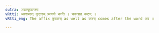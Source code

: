 ```yaml
---
sutra: अवात्कुटारच्च
vRtti: अवशब्दात् कुटारच् प्रत्ययो भवति । चकारात् कटच् ॥
vRtti_eng: The affix कुटारच् as well as कटच् comes after the word अव ॥

---
```

